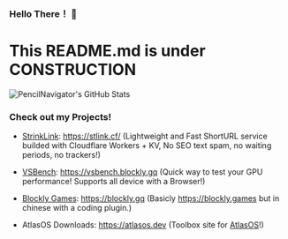 ### Hello There！ 👋
# This README.md is under CONSTRUCTION

![PencilNavigator's GitHub Stats](https://readmestats.999857.xyz/api?username=PencilNavigator&include_all_commits=true&show_icons=true&bg_color=green,A5D44F,7C9F3B&title_color=fff&text_color=fff&icon_color=fff)

### Check out my Projects!

- [StrinkLink](https://github.com/PencilNavigator/shrinkurl-workers): https://stlink.cf/ (Lightweight and Fast ShortURL service builded with Cloudflare Workers + KV, No SEO text spam, no waiting periods, no trackers!)

- [VSBench](https://github.com/PencilNavigator/VSBench): https://vsbench.blockly.gq (Quick way to test your GPU performance! Supports all device with a Browser!)

- [Blockly Games](https://github.com/PencilNavigator/blockly.gq): https://blockly.gq (Basicly https://blockly.games but in chinese with a coding plugin.)

- AtlasOS Downloads: https://atlasos.dev (Toolbox site for [AtlasOS](https://github.com/Atlas-OS/atlas)!)



